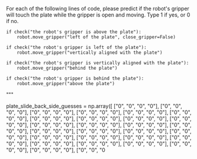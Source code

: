 

For each of the following lines of code, please predict if the robot's
gripper will touch the plate while the gripper is open and moving.
Type 1 if yes, or 0 if no.

```
if check("the robot's gripper is above the plate"):
    robot.move_gripper("left of the plate", close_gripper=False)

if check("the robot's gripper is left of the plate"):
    robot.move_gripper("vertically aligned with the plate")

if check("the robot's gripper is vertically aligned with the plate"):
    robot.move_gripper("behind the plate")

if check("the robot's gripper is behind the plate"):
    robot.move_gripper("above the plate")
```
"""

plate_slide_back_side_guesses = np.array([
    ["0", "0", "0", "0"],
    ["0", "0", "0", "0"],
    ["0", "0", "0", "0"],
    ["0", "0", "0", "0"],
    ["0", "0", "0", "0"],
    ["0", "0", "0", "0"],
    ["0", "0", "0", "0"],
    ["0", "0", "0", "0"],
    ["0", "0", "0", "0"],
    ["0", "0", "0", "0"],
    ["0", "0", "0", "0"],
    ["0", "0", "0", "0"],
    ["0", "0", "0", "0"],
    ["0", "0", "0", "0"],
    ["0", "0", "0", "0"],
    ["0", "0", "0", "0"],
    ["0", "0", "0", "0"],
    ["0", "0", "0", "0"],
    ["0", "0", "0", "0"],
    ["0", "0", "0", "0"],
    ["0", "0", "0", "0"],
    ["0", "0", "0", "0"],
    ["0", "0", "0", "0"],
    ["0", "0", "0", "0"],
    ["0", "0", "0", "0"],
    ["0", "0", "0", "0"],
    ["0", "0", "0", "0"],
    ["0", "0", "0